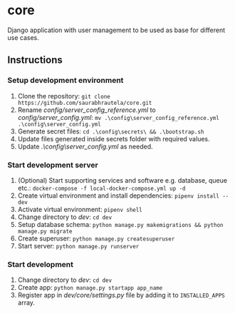 # core
Django application with user management to be used as base for different use cases.

## Instructions

### Setup development environment
1. Clone the repository: `git clone https://github.com/saurabhrautela/core.git`
2. Rename *config/server_config_reference.yml* to *config/server_config.yml*: `mv .\config\server_config_reference.yml .\config\server_config.yml`
3. Generate secret files: `cd .\config\secrets\ && .\bootstrap.sh`
4. Update files generated inside secrets folder with required values.
5. Update *.\config\server_config.yml* as needed.

### Start development server
1. (Optional) Start supporting services and software e.g. database, queue etc.: ``docker-compose -f local-docker-compose.yml up -d``
2. Create virtual environment and install dependencies: ``pipenv install --dev``
3. Activate virtual environment: ``pipenv shell``
4. Change directory to *dev*: ``cd dev``
5. Setup database schema: ``python manage.py makemigrations && python manage.py migrate``
6. Create superuser: ``python manage.py createsuperuser``
7. Start server: ``python manage.py runserver``

### Start development
1. Change directory to *dev*: ``cd dev``
2. Create app: ``python manage.py startapp app_name``
3. Register app in *dev/core/settings.py* file by adding it to ``INSTALLED_APPS`` array.
